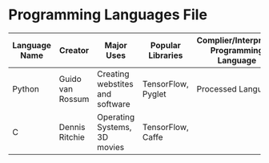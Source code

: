 # Programming Languages File

| Language Name | Creator | Major Uses | Popular Libraries | Complier/Interpreter Programming Language | Jobs and Salaries |
| ------------- | ------- | ---------- | ----------------- | ----------------------------------------- | ----------------- |
| Python | Guido van Rossum |Creating webstites and software | TensorFlow, Pyglet | Processed Language | Software Engineer, Web Designer |
| C      | Dennis Ritchie |Operating Systems, 3D movies | TensorFlow, Caffe |
